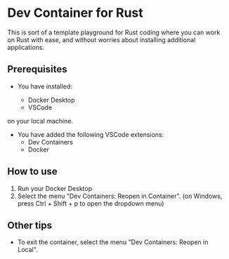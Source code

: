 # Dev Container for Rust

This is sort of a template playground for Rust coding where you can work on Rust with ease, and without worries about installing additional applications.

## Prerequisites

- You have installed:

  - Docker Desktop
  - VSCode

on your local machine.

- You have added the following VSCode extensions:
  - Dev Containers
  - Docker

## How to use

1. Run your Docker Desktop
2. Select the menu "Dev Containers: Reopen in Container". (on Windows, press Ctrl + Shift + p to open the dropdown menu)

## Other tips

- To exit the container, select the menu "Dev Containers: Reopen in Local".

